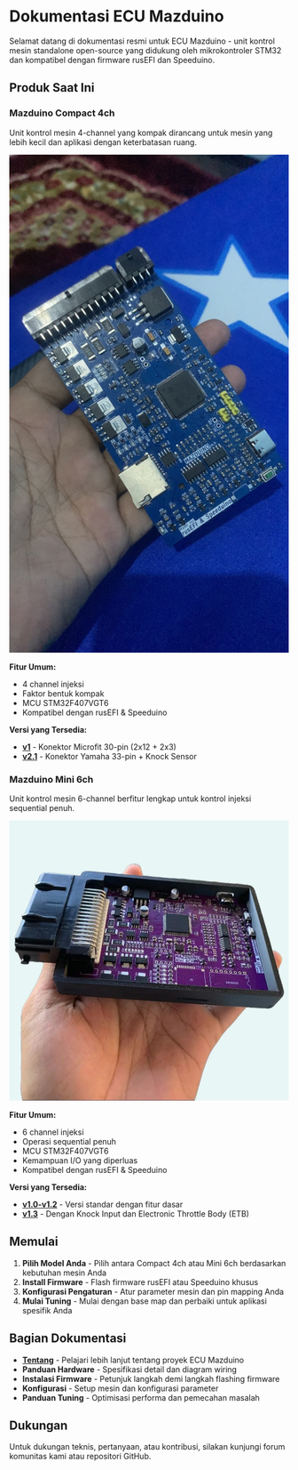 # Dokumentasi ECU Mazduino
Selamat datang di dokumentasi resmi untuk ECU Mazduino - unit kontrol mesin standalone open-source yang didukung oleh mikrokontroler STM32 dan kompatibel dengan firmware rusEFI dan Speeduino.

## Produk Saat Ini

### Mazduino Compact 4ch
Unit kontrol mesin 4-channel yang kompak dirancang untuk mesin yang lebih kecil dan aplikasi dengan keterbatasan ruang.

![Mazduino Compact 4ch](img/mazduino-compact-4ch.jpg)

**Fitur Umum:**
- 4 channel injeksi
- Faktor bentuk kompak
- MCU STM32F407VGT6
- Kompatibel dengan rusEFI & Speeduino

**Versi yang Tersedia:**
- **[v1](mazduino-compact-4ch-v1.md)** - Konektor Microfit 30-pin (2x12 + 2x3)
- **[v2.1](mazduino-compact-4ch-v2.1.md)** - Konektor Yamaha 33-pin + Knock Sensor

### Mazduino Mini 6ch
Unit kontrol mesin 6-channel berfitur lengkap untuk kontrol injeksi sequential penuh.

![Mazduino Mini 6ch](img/mazduino-mini-6ch.jpg)

**Fitur Umum:**
- 6 channel injeksi
- Operasi sequential penuh
- MCU STM32F407VGT6
- Kemampuan I/O yang diperluas
- Kompatibel dengan rusEFI & Speeduino

**Versi yang Tersedia:**
- **[v1.0-v1.2](mazduino-mini-6ch-v1.0-v1.2.md)** - Versi standar dengan fitur dasar
- **[v1.3](mazduino-mini-6ch-v1.3.md)** - Dengan Knock Input dan Electronic Throttle Body (ETB)

## Memulai

1. **Pilih Model Anda** - Pilih antara Compact 4ch atau Mini 6ch berdasarkan kebutuhan mesin Anda
2. **Install Firmware** - Flash firmware rusEFI atau Speeduino khusus
3. **Konfigurasi Pengaturan** - Atur parameter mesin dan pin mapping Anda
4. **Mulai Tuning** - Mulai dengan base map dan perbaiki untuk aplikasi spesifik Anda

## Bagian Dokumentasi

- **[Tentang](about.md)** - Pelajari lebih lanjut tentang proyek ECU Mazduino
- **Panduan Hardware** - Spesifikasi detail dan diagram wiring
- **Instalasi Firmware** - Petunjuk langkah demi langkah flashing firmware
- **Konfigurasi** - Setup mesin dan konfigurasi parameter
- **Panduan Tuning** - Optimisasi performa dan pemecahan masalah

## Dukungan

Untuk dukungan teknis, pertanyaan, atau kontribusi, silakan kunjungi forum komunitas kami atau repositori GitHub.
